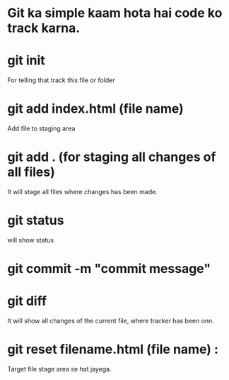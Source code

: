 # Git ka simple kaam hota hai code ko track karna.


# git init
For telling that track this file or folder
# git add index.html (file name)
Add file to staging area
# git add . (for staging all changes of all files)
It will stage all files where changes has been made.
# git status
will show status
# git commit -m "commit message"
# git diff
It will show all changes of the current file, where tracker has been onn.
# git reset filename.html (file name) :
Target file stage area se hat jayega.